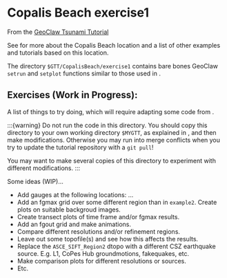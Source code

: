 # Copalis Beach exercise1

From the
[GeoClaw Tsunami Tutorial](https://rjleveque.github.io/geoclaw_tsunami_tutorial)

See [](../README) for more about the Copalis Beach location and a
list of other examples and tutorials based on this location.

The directory `$GTT/CopalisBeach/exercise1`
contains bare bones GeoClaw `setrun` and `setplot` functions 
similar to those used in [](../example1/README).


## Exercises (Work in Progress):

A list of things to try doing, which will require adapting some code from
[](../example2/README).

:::{warning}
Do not run the code in this directory.
You should copy this directory to your own working directory `$MYGTT`,
as explained in [](workflow:copy), and then make modifications.
Otherwise you may run into merge conflicts when you try to update the
tutorial repository with a `git pull`!

You may want to make several copies of this directory to experiment with
different modifications.
:::

Some ideas (WIP)...
- Add gauges at the following locations: ...
- Add an fgmax grid over some different region than in `example2`.
  Create plots on suitable backgroud images.
- Create transect plots of time frame and/or fgmax results.
- Add an fgout grid and make animations.
- Compare different resolutions and/or refinement regions.
- Leave out some topofile(s) and see how this affects the results.
- Replace the `ASCE_SIFT_Region2` dtopo with a different CSZ earthquake
  source. E.g. L1, CoPes Hub groundmotions, fakequakes, etc.
- Make comparison plots for different resolutions or sources.
- Etc.

